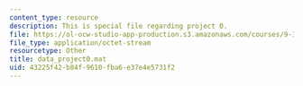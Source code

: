```yaml
---
content_type: resource
description: This is special file regarding project 0.
file: https://ol-ocw-studio-app-production.s3.amazonaws.com/courses/9-17-systems-neuroscience-lab-spring-2013/43225f42b84f9610fba6e37e4e5731f2_data_project0.mat
file_type: application/octet-stream
resourcetype: Other
title: data_project0.mat
uid: 43225f42-b84f-9610-fba6-e37e4e5731f2
---
```

